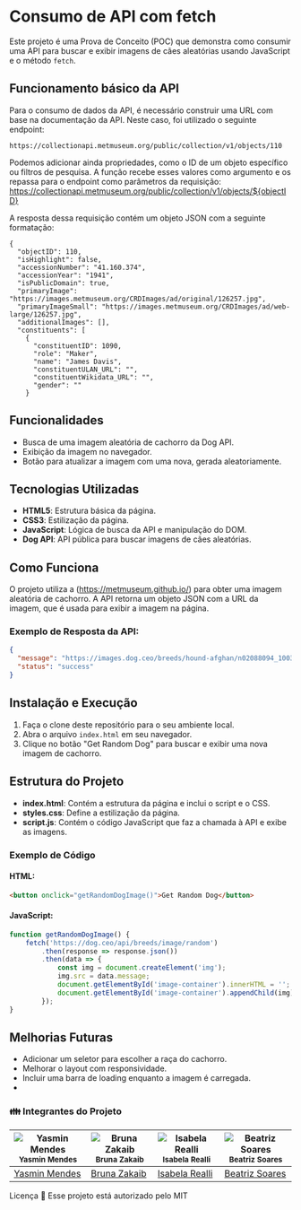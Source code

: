 # Consumo de API com fetch
Este projeto é uma Prova de Conceito (POC) que demonstra como consumir uma API para buscar e exibir imagens de cães aleatórias usando JavaScript e o método `fetch`.

## Funcionamento básico da API
Para o consumo de dados da API, é necessário construir uma URL com base na documentação da API. Neste caso, foi utilizado o seguinte endpoint:
```
https://collectionapi.metmuseum.org/public/collection/v1/objects/110
```
Podemos adicionar ainda propriedades, como o ID de um objeto específico ou filtros de pesquisa. A função recebe esses valores como argumento e os repassa para o endpoint como parâmetros da requisição:
https://collectionapi.metmuseum.org/public/collection/v1/objects/${objectID}

A resposta dessa requisição contém um objeto JSON com a seguinte formatação:

```
{
  "objectID": 110,
  "isHighlight": false,
  "accessionNumber": "41.160.374",
  "accessionYear": "1941",
  "isPublicDomain": true,
  "primaryImage": "https://images.metmuseum.org/CRDImages/ad/original/126257.jpg",
  "primaryImageSmall": "https://images.metmuseum.org/CRDImages/ad/web-large/126257.jpg",
  "additionalImages": [],
  "constituents": [
    {
      "constituentID": 1090,
      "role": "Maker",
      "name": "James Davis",
      "constituentULAN_URL": "",
      "constituentWikidata_URL": "",
      "gender": ""
    }
```
## Funcionalidades
- Busca de uma imagem aleatória de cachorro da Dog API.
- Exibição da imagem no navegador.
- Botão para atualizar a imagem com uma nova, gerada aleatoriamente.

## Tecnologias Utilizadas
- **HTML5**: Estrutura básica da página.
- **CSS3**: Estilização da página.
- **JavaScript**: Lógica de busca da API e manipulação do DOM.
- **Dog API**: API pública para buscar imagens de cães aleatórias.

## Como Funciona
O projeto utiliza a (https://metmuseum.github.io/) para obter uma imagem aleatória de cachorro. A API retorna um objeto JSON com a URL da imagem, que é usada para exibir a imagem na página.

### Exemplo de Resposta da API:
```json
{
  "message": "https://images.dog.ceo/breeds/hound-afghan/n02088094_1003.jpg",
  "status": "success"
}
```

## Instalação e Execução
1. Faça o clone deste repositório para o seu ambiente local.
2. Abra o arquivo `index.html` em seu navegador.
3. Clique no botão "Get Random Dog" para buscar e exibir uma nova imagem de cachorro.

## Estrutura do Projeto
- **index.html**: Contém a estrutura da página e inclui o script e o CSS.
- **styles.css**: Define a estilização da página.
- **script.js**: Contém o código JavaScript que faz a chamada à API e exibe as imagens.

### Exemplo de Código
#### HTML:
```html
<button onclick="getRandomDogImage()">Get Random Dog</button>
```

#### JavaScript:
```javascript
function getRandomDogImage() {
    fetch('https://dog.ceo/api/breeds/image/random')
        .then(response => response.json())
        .then(data => {
            const img = document.createElement('img');
            img.src = data.message;
            document.getElementById('image-container').innerHTML = '';
            document.getElementById('image-container').appendChild(img);
        });
}
```

## Melhorias Futuras
- Adicionar um seletor para escolher a raça do cachorro.
- Melhorar o layout com responsividade.
- Incluir uma barra de loading enquanto a imagem é carregada.
- 

### :family: Integrantes do Projeto

| ![Yasmin Mendes](https://avatars.githubusercontent.com/u/178385852?v=4) <br> <sub> Yasmin Mendes </sub> | ![Bruna Zakaib](https://avatars.githubusercontent.com/u/130071892?v=4) <br> <sub> Bruna Zakaib </sub> | ![Isabela Realli](https://avatars.githubusercontent.com/u/180230011?v=4) <br> <sub> Isabela Realli </sub> | ![Beatriz Soares](https://avatars.githubusercontent.com/u/180229545?v=4) <br> <sub> Beatriz Soares </sub> |
| --- | --- | --- | --- |
| [Yasmin Mendes](https://github.com/YasminMSouza) | [Bruna Zakaib](https://github.com/brunazpessoa) | [Isabela Realli](https://github.com/IsabelaReali) | [Beatriz Soares](https://github.com/Beatriz-sol) |

Licença 📝
Esse projeto está autorizado pelo MIT

